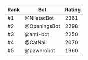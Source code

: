 Rank|Bot|Rating
---|---|---
#1|@NilatacBot|2361
#2|@OpeningsBot|2298
#3|@anti-bot|2250
#4|@CatNail|2070
#5|@pawnrobot|1960
